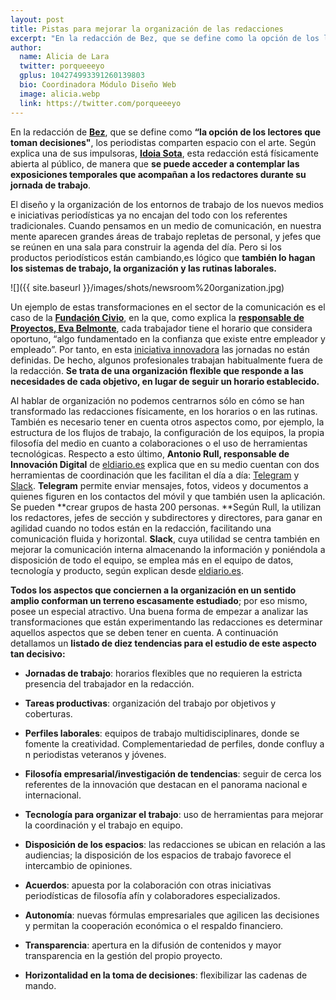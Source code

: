 ```yaml
---
layout: post
title: Pistas para mejorar la organización de las redacciones
excerpt: "En la redacción de Bez, que se define como la opción de los lectores que toman decisiones, los periodistas comparten espacio con el arte. Según explica una de sus impulsoras, Idoia Sota, esta redacción está físicamente abierta al público, de manera que se puede acceder a contemplar las exposiciones temporales que acompañan a los redactores durante su jornada de trabajo."
author:
  name: Alicia de Lara
  twitter: porqueeeyo
  gplus: 104274993391260139803 
  bio: Coordinadora Módulo Diseño Web
  image: alicia.webp
  link: https://twitter.com/porqueeeyo
---
```

En la redacción de [**Bez**](http://www.bez.es/), que se define como **“la opción de los lectores que toman decisiones"**, los periodistas comparten espacio con el arte. Según explica una de sus impulsoras, [**Idoia Sota**](https://twitter.com/idoiasota?lang=es), esta redacción está físicamente abierta al público, de manera que **se puede acceder a contemplar las exposiciones temporales que acompañan a los redactores durante su jornada de trabajo**.

El diseño y la organización de los entornos de trabajo de los nuevos medios e iniciativas periodísticas ya no encajan del todo con los referentes tradicionales. Cuando pensamos en un medio de comunicación, en nuestra mente aparecen grandes áreas de trabajo repletas de personal, y jefes que se reúnen en una sala para construir la agenda del día. Pero si los productos periodísticos están cambiando,es lógico que **también lo hagan los sistemas de trabajo, la organización y las rutinas laborales.**

![]({{ site.baseurl }}/images/shots/newsroom%20organization.jpg)

Un ejemplo de estas transformaciones en el sector de la comunicación es el caso de la [**Fundación Civio**](http://www.civio.es/), en la que, como explica la [**responsable de Proyectos, Eva Belmonte**](http://escuela.civio.es/tag/eva-belmonte/), cada trabajador tiene el horario que considera oportuno, “algo fundamentado en la confianza que existe entre empleador y empleado”. Por tanto, en esta [iniciativa innovadora](http://mip.umh.es/ranking/) las jornadas no están definidas. De hecho, algunos profesionales trabajan habitualmente fuera de la redacción. **Se trata de una organización flexible que responde a las necesidades de cada objetivo, en lugar de seguir un horario establecido.**

Al hablar de organización no podemos centrarnos sólo en cómo se han transformado las redacciones físicamente, en los horarios o en las rutinas. También es necesario tener en cuenta otros aspectos como, por ejemplo, la estructura de los flujos de trabajo, la configuración de los equipos, la propia filosofía del medio en cuanto a colaboraciones o el uso de herramientas tecnológicas. Respecto a esto último, **Antonio Rull, responsable de Innovación Digital** de [eldiario.es](http://eldiario.es/) explica que en su medio cuentan con dos herramientas de coordinación que les facilitan el día a día: [Telegram](https://telegram.org/) y [Slack](https://slack.com/). **Telegram** permite enviar mensajes, fotos, videos y documentos a quienes figuren en los contactos del móvil y que también usen la aplicación. Se pueden **crear grupos de hasta 200 personas. **Según Rull, la utilizan los redactores, jefes de sección y subdirectores y directores, para ganar en agilidad cuando no todos están en la redacción, facilitando una comunicación fluida y horizontal. **Slack**, cuya utilidad se centra también en mejorar la comunicación interna almacenando la información y poniéndola a disposición de todo el equipo, se emplea más en el equipo de datos, tecnología y producto, según explican desde [eldiario.es](http://diario.es/).

**Todos los aspectos que conciernen a la organización en un sentido amplio conforman un terreno escasamente estudiado**; por eso mismo, posee un especial atractivo. Una buena forma de empezar a analizar las transformaciones que están experimentando las redacciones es determinar aquellos aspectos que se deben tener en cuenta. A continuación detallamos un **listado de diez tendencias para el estudio de este aspecto tan decisivo:**

- **Jornadas de trabajo**: horarios flexibles que no requieren la estricta presencia del trabajador en la redacción.

- **Tareas productivas**: organización del trabajo por objetivos y coberturas.

- **Perfiles laborales**: equipos de trabajo multidisciplinares, donde se fomente la creatividad. Complementariedad de perfiles, donde confluy a n periodistas veteranos y jóvenes.

- **Filosofía empresarial/investigación de tendencias**: seguir de cerca los referentes de la innovación que destacan en el panorama nacional e internacional.

- **Tecnología para organizar el trabajo**: uso de herramientas para mejorar la coordinación y el trabajo en equipo.

- **Disposición de los espacios**: las redacciones se ubican en relación a las audiencias; la disposición de los espacios de trabajo favorece el intercambio de opiniones.

- **Acuerdos**: apuesta por la colaboración con otras iniciativas periodísticas de filosofía afín y colaboradores especializados.

- **Autonomía**: nuevas fórmulas empresariales que agilicen las decisiones y permitan la cooperación económica o el respaldo financiero.

- **Transparencia**: apertura en la difusión de contenidos y mayor transparencia en la gestión del propio proyecto.

- **Horizontalidad en la toma de decisiones**: flexibilizar las cadenas de mando.

